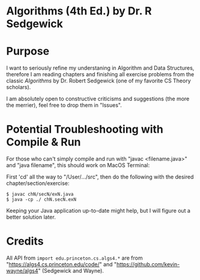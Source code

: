 # Algorithms (4th Ed.) by Dr. R Sedgewick

# Purpose
I want to seriously refine my understaning in Algorithm and Data Structures, therefore I am reading chapters and finishing all  exercise problems from the classic _Algorithms_ by Dr. Robert Sedgewick (one of my favorite CS Theory scholars).

I am absolutely open to constructive criticisms and suggestions (the more the merrier), feel free to drop them in "Issues".

# Potential Troubleshooting with Compile & Run
For those who can't simply compile and run with "javac <filename.java>" and "java filename", this should work on MacOS Terminal:

First 'cd' all the way to "/User/.../src", then do the following with the desired chapter/section/exercise:
```
$ javac chN/secN/exN.java
$ java -cp ./ chN.secN.exN
```

Keeping your Java application up-to-date might help, but I will figure out a better solution later. 

# Credits
All API from ```import edu.princeton.cs.algs4.*``` are from "https://algs4.cs.princeton.edu/code/" and "https://github.com/kevin-wayne/algs4" (Sedgewick and Wayne).
